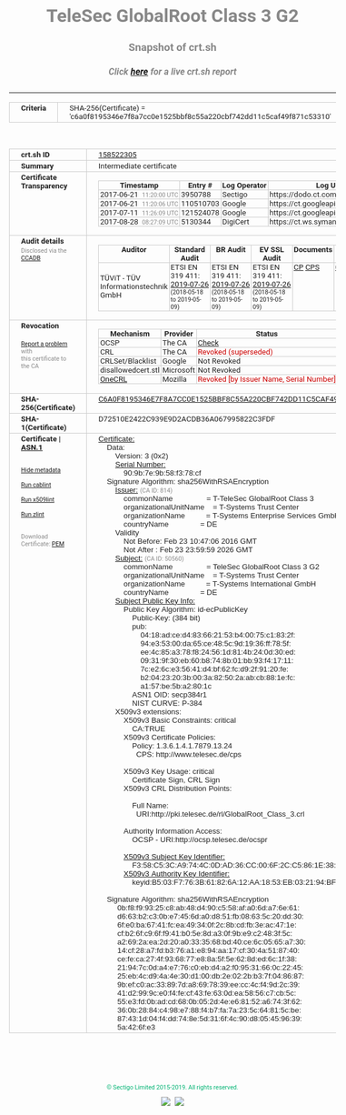 # TeleSec GlobalRoot Class 3 G2
### Snapshot of crt.sh
##### Click [here](https://crt.sh/?q=C6A0F8195346E7F8A7CC0E1525BBF8C55A220CBF742DD11C5CAF49F871C53310) for a live crt.sh report

---
<!DOCTYPE HTML PUBLIC "-//W3C//DTD HTML 4.0 Transitional//EN">
<HTML>
<HEAD>
  <META http-equiv="Content-Type" content="text/html; charset=UTF-8">
  <TITLE>crt.sh | c6a0f8195346e7f8a7cc0e1525bbf8c55a220cbf742dd11c5caf49f871c53310</TITLE>
  <META name="description" content="Free CT Log Certificate Search Tool from Sectigo (formerly Comodo CA)">
  <META name="keywords" content="crt.sh, CT, Certificate Transparency, Certificate Search, SSL Certificate, Sectigo, Comodo CA">
  <LINK href="//fonts.googleapis.com/css?family=Roboto+Mono|Roboto:400,400i,700,700i" rel="stylesheet">
  <STYLE type="text/css">
    a {
      white-space: nowrap;
    }
    body {
      color: #888888;
      font: 12pt Roboto, sans-serif;
      padding-top: 10px;
      text-align: center
    }
    form {
      margin: 0px
    }
    span {
      border-radius: 10px
    }
    span.heading {
      color: #888888;
      font: 12pt Roboto, sans-serif
    }
    span.title {
      background-color: #00B373;
      color: #FFFFFF;
      font: bold 18pt Roboto, sans-serif;
      padding: 0px 5px
    }
    span.text {
      color: #888888;
      font: 10pt Roboto, sans-serif
    }
    span.whiteongrey {
      background-color: #D9D9D6;
      color: #FFFFFF;
      font: bold 18pt Roboto, sans-serif;
      padding: 0px 5px
    }
    table {
      border-collapse: collapse;
      color: #222222;
      font: 10pt Roboto, sans-serif;
      margin-left: auto;
      margin-right: auto
    }
    table.options {
      border: none;
      margin-left: 10px
    }
    td, th {
      border: 1px solid #CCCCCC;
      padding: 0px 2px;
      text-align: left;
      vertical-align: top
    }
    td.outer, th.outer {
      border: 1px solid #CCCCCC;
      padding: 2px 20px;
      text-align: left
    }
    th.heading {
      color: #888888;
      font: bold italic 12pt Roboto, sans-serif;
      padding: 20px 0px 0px;
      text-align: center
    }
    th.options, td.options {
      border: none;
      vertical-align: middle
    }
    td.text {
      font: 10pt "Roboto Mono", sans-serif;
      padding: 2px 20px
    }
    td.heading {
      border: none;
      color: #888888;
      font: 12pt Roboto, sans-serif;
      padding-top: 20px;
      text-align: center
    }
    table.lint td, th {
      text-align: center
    }
    .button {
      background-color: #00B373;
      border-radius: 10px;
      color: #FFFFFF;
      font: bold 13pt Roboto, sans-serif
    }
    .copyright {
      font: 8pt Roboto, sans-serif;
      color: #00B373
    }
    .input {
      border: 1px solid #888888;
      font-weight: bold;
      text-align: center
    }
    .small {
      font: 8pt Roboto, sans-serif;
      color: #888888
    }
    .error {
      background-color: #FFDFDF;
      color: #CC0000;
      font-weight: bold
    }
    .fatal {
      background-color: #0000AA;
      color: #FFFFFF;
      font-weight: bold
    }
    .notice {
      background-color: #FFFFDF;
      color: #606000
    }
    .warning {
      background-color: #FFEFDF;
      color: #DF6000
    }
  </STYLE>
</HEAD>
<BODY>

<TABLE>
  <TR>
    <TH class="outer">Criteria</TH>
    <TD class="outer">SHA-256(Certificate) = 'c6a0f8195346e7f8a7cc0e1525bbf8c55a220cbf742dd11c5caf49f871c53310'</TD>
  </TR>
</TABLE>
<BR>
<TABLE>
  <TR>
    <TH class="outer">crt.sh ID</TH>
    <TD class="outer"><A href="?id=158522305">158522305</A></TD>
  </TR>
  <TR>
    <TH class="outer">Summary</TH>
    <TD class="outer">Intermediate certificate</TD>
  </TR>
  <TR>
    <TH class="outer">Certificate<BR>Transparency</TH>
    <TD class="outer">
<TABLE class="options" style="margin-left:0px">
  <TR>
    <TH>Timestamp</TH>
    <TH>Entry #</TH>
    <TH>Log Operator</TH>
    <TH>Log URL</TH>
  </TR>
  <TR>
    <TD>2017-06-21&nbsp; <FONT class="small">11:20:00 UTC</FONT></TD>
    <TD>3950788</TD>
    <TD>Sectigo</TD>
    <TD>https://dodo.ct.comodo.com</TD>
  </TR>
  <TR>
    <TD>2017-06-21&nbsp; <FONT class="small">11:20:06 UTC</FONT></TD>
    <TD>110510703</TD>
    <TD>Google</TD>
    <TD>https://ct.googleapis.com/rocketeer</TD>
  </TR>
  <TR>
    <TD>2017-07-11&nbsp; <FONT class="small">11:26:09 UTC</FONT></TD>
    <TD>121524078</TD>
    <TD>Google</TD>
    <TD>https://ct.googleapis.com/pilot</TD>
  </TR>
  <TR>
    <TD>2017-08-28&nbsp; <FONT class="small">08:27:09 UTC</FONT></TD>
    <TD>5130344</TD>
    <TD>DigiCert</TD>
    <TD>https://ct.ws.symantec.com</TD>
  </TR>
</TABLE>
    </TD>
  </TR>
  <TR>
    <TH class="outer">Audit details<BR>
      <DIV class="small" style="padding-top:3px">Disclosed via the
        <A href="//ccadb-public.secure.force.com/mozilla/PublicAllIntermediateCerts" target="_blank">CCADB</A></DIV>
    </TH>
    <TD class="outer">
<TABLE class="options" style="margin-left:0px">
  <TR>
    <TH>Auditor</TH>
    <TH>Standard Audit</TH>
    <TH>BR Audit</TH>
    <TH>EV SSL Audit</TH>
    <TH>Documents</TH>
    <TH>CCADB</TH>
    <TH>Root Owner / Certificate</TH>
  </TR>
  <TR>
    <TD style="vertical-align:middle">TÜViT - TÜV Informationstechnik GmbH</TD>
    <TD>ETSI EN 319 411:
      <A href="https://www.tuvit.de/fileadmin/Content/TUV_IT/zertifikate/en/AA2019072601_T-TeleSec-GlobalRoot-Class-3_V1.0_s.pdf" target="_blank">2019-07-26</A>
      <BR><FONT style="font-size:8pt">(2018-05-18 to 2019-05-09)</FONT></TD>
    <TD>ETSI EN 319 411:
      <A href="https://www.tuvit.de/fileadmin/Content/TUV_IT/zertifikate/en/AA2019072601_T-TeleSec-GlobalRoot-Class-3_V1.0_s.pdf" target="_blank">2019-07-26</A>
      <BR><FONT style="font-size:8pt">(2018-05-18 to 2019-05-09)</FONT></TD>
    <TD>ETSI EN 319 411:
      <A href="https://www.tuvit.de/fileadmin/Content/TUV_IT/zertifikate/en/AA2019072601_T-TeleSec-GlobalRoot-Class-3_V1.0_s.pdf" target="_blank">2019-07-26</A>
      <BR><FONT style="font-size:8pt">(2018-05-18 to 2019-05-09)</FONT></TD>
    <TD>
      <A href="http://www.telesec.de/en/serverpass/cps.html" target="blank">CP</A>
      <A href="http://www.telesec.de/en/serverpass/cps.html" target="blank">CPS</A>
    </TD>
    <TD><A href="//ccadb.force.com/0011J000018KoPHQA0" target="_blank">0011J000018KoPHQA0</A></TD>
    <TD><A href="/?id=265118">T-Systems International GmbH (Deutsche Telekom)</A></TD>
  </TR>
</TABLE>
    </TD>
  </TR>
  <TR>
    <TH class="outer">Revocation<BR><BR>
      <DIV class="small" style="padding-top:3px"><A href="?id=158522305&opt=problemreporting">Report a problem</A> with<BR>this certificate to the CA</DIV></TH>
    <TD class="outer">
      <TABLE class="options" style="margin-left:0px">
        <TR>
          <TH>Mechanism</TH>
          <TH>Provider</TH>
          <TH>Status</TH>
          <TH>Revocation Date</TH>
          <TH>Last Observed in CRL</TH>
          <TH>Last Checked <SPAN style="color:#CC0000;vertical-align:middle;font-size:70%;font-weight:normal">(Error)</SPAN></TH>
        </TR>
        <TR>
          <TD>OCSP</TD>
          <TD>The CA</TD>
          <TD><A href="?id=158522305&opt=ocsp">Check</A></TD>
          <TD><SPAN style="color:#888888">?</SPAN></TD>
          <TD><SPAN style="color:#888888">n/a</SPAN></TD>
          <TD><SPAN style="color:#888888">?</SPAN></TD>
        </TR>
        <TR>
          <TD>CRL</TD>
          <TD>The CA</TD>
          <TD><SPAN style="color:#CC0000">Revoked (superseded)</SPAN></TD><TD>2019-02-12&nbsp; <FONT class="small">12:52:46 UTC</FONT></TD><TD>2019-10-30&nbsp; <FONT class="small">13:37:07 UTC</FONT></TD><TD>2019-12-04&nbsp; <FONT class="small">16:50:07 UTC</FONT></TD>
        </TR>
        <TR>
          <TD>CRLSet/Blacklist</TD>
          <TD>Google</TD>
          <TD>Not Revoked</TD>
          <TD><SPAN style="color:#888888">n/a</SPAN></TD>
          <TD><SPAN style="color:#888888">n/a</SPAN></TD>
          <TD><SPAN style="color:#888888">n/a</SPAN></TD>
        </TR>
        <TR>
          <TD>disallowedcert.stl</TD>
          <TD>Microsoft</TD>
          <TD>Not Revoked</TD>
          <TD><SPAN style="color:#888888">n/a</SPAN></TD>
          <TD><SPAN style="color:#888888">n/a</SPAN></TD>
          <TD><SPAN style="color:#888888">n/a</SPAN></TD>
        </TR>
        <TR>
          <TD><A href="/mozilla-onecrl" target="_blank">OneCRL</A></TD>
          <TD>Mozilla</TD>
          <TD><SPAN style="color:#CC0000">Revoked [by Issuer Name, Serial Number]</SPAN></TD><TD><SPAN style="color:#888888">Unknown</SPAN></TD>
          <TD><SPAN style="color:#888888">n/a</SPAN></TD>
          <TD><SPAN style="color:#888888">n/a</SPAN></TD>
        </TR>
      </TABLE>
    </TD>
  </TR>
  <TR>
    <TH class="outer">SHA-256(Certificate)</TH>
    <TD class="outer"><A href="//censys.io/certificates/c6a0f8195346e7f8a7cc0e1525bbf8c55a220cbf742dd11c5caf49f871c53310">C6A0F8195346E7F8A7CC0E1525BBF8C55A220CBF742DD11C5CAF49F871C53310</A></TD>
  </TR>
  <TR>
    <TH class="outer">SHA-1(Certificate)</TH>
    <TD class="outer">D72510E2422C939E9D2ACDB36A067995822C3FDF</TD>
  </TR>
  <TR>
    <TH class="outer">Certificate | <A href="?asn1=158522305">ASN.1</A>
      <SPAN class="small"><BR>
      <BR><BR><A href="?id=158522305&opt=nometadata">Hide metadata</A>
      <BR><BR><A href="?id=158522305&opt=cablint">Run cablint</A>
      <BR><BR><A href="?id=158522305&opt=x509lint">Run x509lint</A>
      <BR><BR><A href="?id=158522305&opt=zlint">Run zlint</A>
      <BR><BR><BR>Download Certificate: <A href="?d=158522305">PEM</A>
      </SPAN>
    </TH>
    <TD class="text"><A href="?d=158522305">Certificate:</A><BR>&nbsp;&nbsp;&nbsp;&nbsp;Data:<BR>&nbsp;&nbsp;&nbsp;&nbsp;&nbsp;&nbsp;&nbsp;&nbsp;Version:&nbsp;3&nbsp;(0x2)<BR>&nbsp;&nbsp;&nbsp;&nbsp;&nbsp;&nbsp;&nbsp;&nbsp;<A href="?serial=00909b7e9b58f378cf">Serial&nbsp;Number:</A><BR>&nbsp;&nbsp;&nbsp;&nbsp;&nbsp;&nbsp;&nbsp;&nbsp;&nbsp;&nbsp;&nbsp;&nbsp;90:9b:7e:9b:58:f3:78:cf<BR>&nbsp;&nbsp;&nbsp;&nbsp;Signature&nbsp;Algorithm:&nbsp;sha256WithRSAEncryption<BR>&nbsp;&nbsp;&nbsp;&nbsp;&nbsp;&nbsp;&nbsp;&nbsp;<A href="?caid=814">Issuer:</A> <SPAN class="small">(CA ID: 814)</SPAN><BR>&nbsp;&nbsp;&nbsp;&nbsp;&nbsp;&nbsp;&nbsp;&nbsp;&nbsp;&nbsp;&nbsp;&nbsp;commonName&nbsp;&nbsp;&nbsp;&nbsp;&nbsp;&nbsp;&nbsp;&nbsp;&nbsp;&nbsp;&nbsp;&nbsp;&nbsp;&nbsp;&nbsp;&nbsp;=&nbsp;T-TeleSec&nbsp;GlobalRoot&nbsp;Class&nbsp;3<BR>&nbsp;&nbsp;&nbsp;&nbsp;&nbsp;&nbsp;&nbsp;&nbsp;&nbsp;&nbsp;&nbsp;&nbsp;organizationalUnitName&nbsp;&nbsp;&nbsp;&nbsp;=&nbsp;T-Systems&nbsp;Trust&nbsp;Center<BR>&nbsp;&nbsp;&nbsp;&nbsp;&nbsp;&nbsp;&nbsp;&nbsp;&nbsp;&nbsp;&nbsp;&nbsp;organizationName&nbsp;&nbsp;&nbsp;&nbsp;&nbsp;&nbsp;&nbsp;&nbsp;&nbsp;&nbsp;=&nbsp;T-Systems&nbsp;Enterprise&nbsp;Services&nbsp;GmbH<BR>&nbsp;&nbsp;&nbsp;&nbsp;&nbsp;&nbsp;&nbsp;&nbsp;&nbsp;&nbsp;&nbsp;&nbsp;countryName&nbsp;&nbsp;&nbsp;&nbsp;&nbsp;&nbsp;&nbsp;&nbsp;&nbsp;&nbsp;&nbsp;&nbsp;&nbsp;&nbsp;&nbsp;=&nbsp;DE<BR>&nbsp;&nbsp;&nbsp;&nbsp;&nbsp;&nbsp;&nbsp;&nbsp;Validity<BR>&nbsp;&nbsp;&nbsp;&nbsp;&nbsp;&nbsp;&nbsp;&nbsp;&nbsp;&nbsp;&nbsp;&nbsp;Not&nbsp;Before:&nbsp;Feb&nbsp;23&nbsp;10:47:06&nbsp;2016&nbsp;GMT<BR>&nbsp;&nbsp;&nbsp;&nbsp;&nbsp;&nbsp;&nbsp;&nbsp;&nbsp;&nbsp;&nbsp;&nbsp;Not&nbsp;After&nbsp;:&nbsp;Feb&nbsp;23&nbsp;23:59:59&nbsp;2026&nbsp;GMT<BR>&nbsp;&nbsp;&nbsp;&nbsp;&nbsp;&nbsp;&nbsp;&nbsp;<A href="?caid=50560">Subject:</A> <SPAN class="small">(CA ID: 50560)</SPAN><BR>&nbsp;&nbsp;&nbsp;&nbsp;&nbsp;&nbsp;&nbsp;&nbsp;&nbsp;&nbsp;&nbsp;&nbsp;commonName&nbsp;&nbsp;&nbsp;&nbsp;&nbsp;&nbsp;&nbsp;&nbsp;&nbsp;&nbsp;&nbsp;&nbsp;&nbsp;&nbsp;&nbsp;&nbsp;=&nbsp;TeleSec&nbsp;GlobalRoot&nbsp;Class&nbsp;3&nbsp;G2<BR>&nbsp;&nbsp;&nbsp;&nbsp;&nbsp;&nbsp;&nbsp;&nbsp;&nbsp;&nbsp;&nbsp;&nbsp;organizationalUnitName&nbsp;&nbsp;&nbsp;&nbsp;=&nbsp;T-Systems&nbsp;Trust&nbsp;Center<BR>&nbsp;&nbsp;&nbsp;&nbsp;&nbsp;&nbsp;&nbsp;&nbsp;&nbsp;&nbsp;&nbsp;&nbsp;organizationName&nbsp;&nbsp;&nbsp;&nbsp;&nbsp;&nbsp;&nbsp;&nbsp;&nbsp;&nbsp;=&nbsp;T-Systems&nbsp;International&nbsp;GmbH<BR>&nbsp;&nbsp;&nbsp;&nbsp;&nbsp;&nbsp;&nbsp;&nbsp;&nbsp;&nbsp;&nbsp;&nbsp;countryName&nbsp;&nbsp;&nbsp;&nbsp;&nbsp;&nbsp;&nbsp;&nbsp;&nbsp;&nbsp;&nbsp;&nbsp;&nbsp;&nbsp;&nbsp;=&nbsp;DE<BR>&nbsp;&nbsp;&nbsp;&nbsp;&nbsp;&nbsp;&nbsp;&nbsp;<A href="?spkisha256=5fd46eb15ccd7587406f0711c142f0535c2ee44ebae52c0ced28854b6f41e4e2">Subject&nbsp;Public&nbsp;Key&nbsp;Info:</A><BR>&nbsp;&nbsp;&nbsp;&nbsp;&nbsp;&nbsp;&nbsp;&nbsp;&nbsp;&nbsp;&nbsp;&nbsp;Public&nbsp;Key&nbsp;Algorithm:&nbsp;id-ecPublicKey<BR>&nbsp;&nbsp;&nbsp;&nbsp;&nbsp;&nbsp;&nbsp;&nbsp;&nbsp;&nbsp;&nbsp;&nbsp;&nbsp;&nbsp;&nbsp;&nbsp;Public-Key:&nbsp;(384&nbsp;bit)<BR>&nbsp;&nbsp;&nbsp;&nbsp;&nbsp;&nbsp;&nbsp;&nbsp;&nbsp;&nbsp;&nbsp;&nbsp;&nbsp;&nbsp;&nbsp;&nbsp;pub:&nbsp;<BR>&nbsp;&nbsp;&nbsp;&nbsp;&nbsp;&nbsp;&nbsp;&nbsp;&nbsp;&nbsp;&nbsp;&nbsp;&nbsp;&nbsp;&nbsp;&nbsp;&nbsp;&nbsp;&nbsp;&nbsp;04:18:ad:ce:d4:83:66:21:53:b4:00:75:c1:83:2f:<BR>&nbsp;&nbsp;&nbsp;&nbsp;&nbsp;&nbsp;&nbsp;&nbsp;&nbsp;&nbsp;&nbsp;&nbsp;&nbsp;&nbsp;&nbsp;&nbsp;&nbsp;&nbsp;&nbsp;&nbsp;94:e3:53:00:da:65:ce:48:5c:9d:19:36:ff:78:5f:<BR>&nbsp;&nbsp;&nbsp;&nbsp;&nbsp;&nbsp;&nbsp;&nbsp;&nbsp;&nbsp;&nbsp;&nbsp;&nbsp;&nbsp;&nbsp;&nbsp;&nbsp;&nbsp;&nbsp;&nbsp;ee:4c:85:a3:78:f8:24:56:1d:81:4b:24:0d:30:ed:<BR>&nbsp;&nbsp;&nbsp;&nbsp;&nbsp;&nbsp;&nbsp;&nbsp;&nbsp;&nbsp;&nbsp;&nbsp;&nbsp;&nbsp;&nbsp;&nbsp;&nbsp;&nbsp;&nbsp;&nbsp;09:31:9f:30:eb:60:b8:74:8b:01:bb:93:f4:17:11:<BR>&nbsp;&nbsp;&nbsp;&nbsp;&nbsp;&nbsp;&nbsp;&nbsp;&nbsp;&nbsp;&nbsp;&nbsp;&nbsp;&nbsp;&nbsp;&nbsp;&nbsp;&nbsp;&nbsp;&nbsp;7c:e2:6c:e3:56:41:d4:bf:62:fc:d9:2f:91:20:fe:<BR>&nbsp;&nbsp;&nbsp;&nbsp;&nbsp;&nbsp;&nbsp;&nbsp;&nbsp;&nbsp;&nbsp;&nbsp;&nbsp;&nbsp;&nbsp;&nbsp;&nbsp;&nbsp;&nbsp;&nbsp;b2:04:23:20:3b:00:3a:82:50:2a:ab:cb:88:1e:fc:<BR>&nbsp;&nbsp;&nbsp;&nbsp;&nbsp;&nbsp;&nbsp;&nbsp;&nbsp;&nbsp;&nbsp;&nbsp;&nbsp;&nbsp;&nbsp;&nbsp;&nbsp;&nbsp;&nbsp;&nbsp;a1:57:be:5b:a2:80:1c<BR>&nbsp;&nbsp;&nbsp;&nbsp;&nbsp;&nbsp;&nbsp;&nbsp;&nbsp;&nbsp;&nbsp;&nbsp;&nbsp;&nbsp;&nbsp;&nbsp;ASN1&nbsp;OID:&nbsp;secp384r1<BR>&nbsp;&nbsp;&nbsp;&nbsp;&nbsp;&nbsp;&nbsp;&nbsp;&nbsp;&nbsp;&nbsp;&nbsp;&nbsp;&nbsp;&nbsp;&nbsp;NIST&nbsp;CURVE:&nbsp;P-384<BR>&nbsp;&nbsp;&nbsp;&nbsp;&nbsp;&nbsp;&nbsp;&nbsp;X509v3&nbsp;extensions:<BR>&nbsp;&nbsp;&nbsp;&nbsp;&nbsp;&nbsp;&nbsp;&nbsp;&nbsp;&nbsp;&nbsp;&nbsp;X509v3&nbsp;Basic&nbsp;Constraints:&nbsp;critical<BR>&nbsp;&nbsp;&nbsp;&nbsp;&nbsp;&nbsp;&nbsp;&nbsp;&nbsp;&nbsp;&nbsp;&nbsp;&nbsp;&nbsp;&nbsp;&nbsp;CA:TRUE<BR>&nbsp;&nbsp;&nbsp;&nbsp;&nbsp;&nbsp;&nbsp;&nbsp;&nbsp;&nbsp;&nbsp;&nbsp;X509v3&nbsp;Certificate&nbsp;Policies:&nbsp;<BR>&nbsp;&nbsp;&nbsp;&nbsp;&nbsp;&nbsp;&nbsp;&nbsp;&nbsp;&nbsp;&nbsp;&nbsp;&nbsp;&nbsp;&nbsp;&nbsp;Policy:&nbsp;1.3.6.1.4.1.7879.13.24<BR>&nbsp;&nbsp;&nbsp;&nbsp;&nbsp;&nbsp;&nbsp;&nbsp;&nbsp;&nbsp;&nbsp;&nbsp;&nbsp;&nbsp;&nbsp;&nbsp;&nbsp;&nbsp;CPS:&nbsp;http://www.telesec.de/cps<BR><BR>&nbsp;&nbsp;&nbsp;&nbsp;&nbsp;&nbsp;&nbsp;&nbsp;&nbsp;&nbsp;&nbsp;&nbsp;X509v3&nbsp;Key&nbsp;Usage:&nbsp;critical<BR>&nbsp;&nbsp;&nbsp;&nbsp;&nbsp;&nbsp;&nbsp;&nbsp;&nbsp;&nbsp;&nbsp;&nbsp;&nbsp;&nbsp;&nbsp;&nbsp;Certificate&nbsp;Sign,&nbsp;CRL&nbsp;Sign<BR>&nbsp;&nbsp;&nbsp;&nbsp;&nbsp;&nbsp;&nbsp;&nbsp;&nbsp;&nbsp;&nbsp;&nbsp;X509v3&nbsp;CRL&nbsp;Distribution&nbsp;Points:&nbsp;<BR><BR>&nbsp;&nbsp;&nbsp;&nbsp;&nbsp;&nbsp;&nbsp;&nbsp;&nbsp;&nbsp;&nbsp;&nbsp;&nbsp;&nbsp;&nbsp;&nbsp;Full&nbsp;Name:<BR>&nbsp;&nbsp;&nbsp;&nbsp;&nbsp;&nbsp;&nbsp;&nbsp;&nbsp;&nbsp;&nbsp;&nbsp;&nbsp;&nbsp;&nbsp;&nbsp;&nbsp;&nbsp;URI:http://pki.telesec.de/rl/GlobalRoot_Class_3.crl<BR><BR>&nbsp;&nbsp;&nbsp;&nbsp;&nbsp;&nbsp;&nbsp;&nbsp;&nbsp;&nbsp;&nbsp;&nbsp;Authority&nbsp;Information&nbsp;Access:&nbsp;<BR>&nbsp;&nbsp;&nbsp;&nbsp;&nbsp;&nbsp;&nbsp;&nbsp;&nbsp;&nbsp;&nbsp;&nbsp;&nbsp;&nbsp;&nbsp;&nbsp;OCSP&nbsp;-&nbsp;URI:http://ocsp.telesec.de/ocspr<BR><BR>&nbsp;&nbsp;&nbsp;&nbsp;&nbsp;&nbsp;&nbsp;&nbsp;&nbsp;&nbsp;&nbsp;&nbsp;<A href="?ski=f358c53ca9744c0dad36cc006f2cc5861e387102">X509v3&nbsp;Subject&nbsp;Key&nbsp;Identifier:</A><BR>&nbsp;&nbsp;&nbsp;&nbsp;&nbsp;&nbsp;&nbsp;&nbsp;&nbsp;&nbsp;&nbsp;&nbsp;&nbsp;&nbsp;&nbsp;&nbsp;F3:58:C5:3C:A9:74:4C:0D:AD:36:CC:00:6F:2C:C5:86:1E:38:71:02<BR>&nbsp;&nbsp;&nbsp;&nbsp;&nbsp;&nbsp;&nbsp;&nbsp;&nbsp;&nbsp;&nbsp;&nbsp;<A href="?ski=b503f7763b61826a12aa1853eb032194bffececa">X509v3&nbsp;Authority&nbsp;Key&nbsp;Identifier:</A><BR>&nbsp;&nbsp;&nbsp;&nbsp;&nbsp;&nbsp;&nbsp;&nbsp;&nbsp;&nbsp;&nbsp;&nbsp;&nbsp;&nbsp;&nbsp;&nbsp;keyid:B5:03:F7:76:3B:61:82:6A:12:AA:18:53:EB:03:21:94:BF:FE:CE:CA<BR><BR>&nbsp;&nbsp;&nbsp;&nbsp;Signature&nbsp;Algorithm:&nbsp;sha256WithRSAEncryption<BR>&nbsp;&nbsp;&nbsp;&nbsp;&nbsp;&nbsp;&nbsp;&nbsp;&nbsp;0b:f8:f9:93:25:c8:ab:48:d4:90:c5:58:af:a0:6d:a7:6e:61:<BR>&nbsp;&nbsp;&nbsp;&nbsp;&nbsp;&nbsp;&nbsp;&nbsp;&nbsp;d6:63:b2:c3:0b:e7:45:6d:a0:d8:51:fb:08:63:5c:20:dd:30:<BR>&nbsp;&nbsp;&nbsp;&nbsp;&nbsp;&nbsp;&nbsp;&nbsp;&nbsp;6f:e0:ba:67:41:fc:ea:49:34:0f:2c:8b:cd:fb:3e:ac:47:1e:<BR>&nbsp;&nbsp;&nbsp;&nbsp;&nbsp;&nbsp;&nbsp;&nbsp;&nbsp;cf:b2:6f:c9:6f:f9:41:b0:5e:8d:a3:0f:9b:e9:c2:48:3f:5c:<BR>&nbsp;&nbsp;&nbsp;&nbsp;&nbsp;&nbsp;&nbsp;&nbsp;&nbsp;a2:69:2a:ea:2d:20:a0:33:35:68:bd:40:ce:6c:05:65:a7:30:<BR>&nbsp;&nbsp;&nbsp;&nbsp;&nbsp;&nbsp;&nbsp;&nbsp;&nbsp;14:cf:28:a7:fd:b3:76:a1:e8:94:aa:17:cf:30:4a:51:87:40:<BR>&nbsp;&nbsp;&nbsp;&nbsp;&nbsp;&nbsp;&nbsp;&nbsp;&nbsp;ce:fe:ca:27:4f:93:68:77:e8:8a:5f:5e:62:8d:ed:6c:1f:38:<BR>&nbsp;&nbsp;&nbsp;&nbsp;&nbsp;&nbsp;&nbsp;&nbsp;&nbsp;21:94:7c:0d:a4:e7:76:c0:eb:d4:a2:f0:95:31:66:0c:22:45:<BR>&nbsp;&nbsp;&nbsp;&nbsp;&nbsp;&nbsp;&nbsp;&nbsp;&nbsp;25:eb:4c:d9:4a:4e:30:d1:00:db:2e:02:2b:b3:7f:04:86:87:<BR>&nbsp;&nbsp;&nbsp;&nbsp;&nbsp;&nbsp;&nbsp;&nbsp;&nbsp;9b:ef:c0:ac:33:89:7d:a8:69:78:39:ee:cc:4c:f4:9d:2c:39:<BR>&nbsp;&nbsp;&nbsp;&nbsp;&nbsp;&nbsp;&nbsp;&nbsp;&nbsp;41:d2:99:9c:e0:f4:fe:cf:43:fe:63:0d:ea:58:56:c7:cb:5c:<BR>&nbsp;&nbsp;&nbsp;&nbsp;&nbsp;&nbsp;&nbsp;&nbsp;&nbsp;55:e3:fd:0b:ad:cd:68:0b:05:2d:4e:e6:81:52:a6:74:3f:62:<BR>&nbsp;&nbsp;&nbsp;&nbsp;&nbsp;&nbsp;&nbsp;&nbsp;&nbsp;36:0b:28:84:c4:98:e7:88:f4:b7:fa:7a:23:5c:64:81:5c:be:<BR>&nbsp;&nbsp;&nbsp;&nbsp;&nbsp;&nbsp;&nbsp;&nbsp;&nbsp;87:43:1d:04:f4:dd:74:8e:5d:31:6f:4c:90:d8:05:45:96:39:<BR>&nbsp;&nbsp;&nbsp;&nbsp;&nbsp;&nbsp;&nbsp;&nbsp;&nbsp;5a:42:6f:e3<BR>    </TD>
  </TR>
</TABLE>

  <BR><BR><BR>

  <P class="copyright">&copy; Sectigo Limited 2015-2019. All rights reserved.</P>
  <DIV>
    <A href="https://sectigo.com/"><IMG src="/sectigo_s.png"></A>
    &nbsp;<A href="https://github.com/crtsh"><IMG src="/GitHub-Mark-32px.png"></A>
  </DIV>
</BODY>
</HTML>
